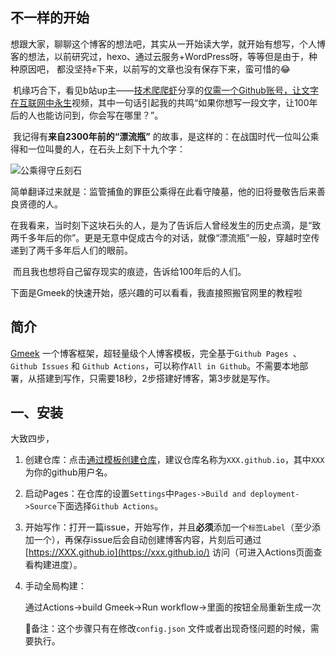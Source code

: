 ## 不一样的开始

​	想跟大家，聊聊这个博客的想法吧，其实从一开始读大学，就开始有想写，个人博客的想法，以前研究过，hexo、通过云服务+WordPress呀，等等但是由于，种种原因吧， 都没坚持✊下来，以前写的文章也没有保存下来，蛮可惜的😂

​	机缘巧合下，看见b站up主——[技术爬爬虾](https://space.bilibili.com/316183842)分享的[仅需一个Github账号，让文字在互联网中永生](https://www.bilibili.com/video/BV1GM4m1m7ZD/)视频，其中一句话引起我的共鸣“如果你想写一段文字，让100年后的人也能访问到，你会写在哪里？”。

​	我记得有**来自2300年前的“漂流瓶”** 的故事，是这样的：在战国时代一位叫公乘得和一位叫曼的人，在石头上刻下十九个字：

![公乘得守丘刻石](https://github.com/niaidaye/niaidaye.github.io/assets/27543204/03efb4e4-c1c4-4545-b346-b3579571dbbe#pic_center "监罟尤臣公乘得守丘，丌臼将曼敢谒后尗贤者")


简单翻译过来就是：监管捕鱼的罪臣公乘得在此看守陵墓，他的旧将曼敬告后来善良贤德的人。

​	在我看来，当时刻下这块石头的人，是为了告诉后人曾经发生的历史点滴，是“致两千多年后的你”。更是无意中促成古今的对话，就像“漂流瓶”一般，穿越时空传递到了两千多年后人们的眼前。

​	而且我也想将自己留存现实的痕迹，告诉给100年后的人们。

下面是Gmeek的快速开始，感兴趣的可以看看，我直接照搬官网里的教程啦

## 简介

[Gmeek](https://github.com/Meekdai/Gmeek) 一个博客框架，超轻量级个人博客模板，完全基于`Github Pages `、 `Github Issues` 和 `Github Actions`，可以称作`All in Github`。不需要本地部署，从搭建到写作，只需要18秒，2步搭建好博客，第3步就是写作。

## 一、安装

大致四步，

1. 创建仓库：点击[通过模板创建仓库](https://github.com/new?template_name=Gmeek-template&template_owner=Meekdai)，建议仓库名称为`XXX.github.io`，其中`XXX`为你的github用户名。

2. 启动Pages：在仓库的设置`Settings`中`Pages->Build and deployment->Source`下面选择`Github Actions`。

3. 开始写作：打开一篇issue，开始写作，并且**必须**添加一个`标签Label`（至少添加一个），再保存issue后会自动创建博客内容，片刻后可通过[https://XXX.github.io](https://xxx.github.io/) 访问（可进入Actions页面查看构建进度）。

4. 手动全局构建：

   通过Actions->build Gmeek->Run workflow->里面的按钮全局重新生成一次

   📝备注：这个步骤只有在修改`config.json` 文件或者出现奇怪问题的时候，需要执行。

   